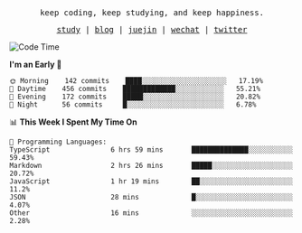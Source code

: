 <p align="center">
  <samp>
    <span>keep coding, keep studying, and keep happiness.</span>
  </samp>
</p>

<p align="center">
  <samp>
    <a href="https://github.com/ouduidui/fe-study">study</a> |
    <a href="https://ouduidui.cn">blog</a>  |
    <a href="https://juejin.cn/user/4309700183594366">juejin</a> |
    <a href="https://user-images.githubusercontent.com/54696834/165071004-6509e3f2-90c3-448c-9d92-3da42b0c2021.jpeg">wechat</a> |
    <a href="https://twitter.com/ouduidui">twitter</a>
  </samp>
</p>

<!--START_SECTION:waka-->
![Code Time](http://img.shields.io/badge/Code%20Time-0%20secs-blue)

**I'm an Early 🐤** 

```text
🌞 Morning    142 commits    ████░░░░░░░░░░░░░░░░░░░░░   17.19% 
🌆 Daytime    456 commits    █████████████░░░░░░░░░░░░   55.21% 
🌃 Evening    172 commits    █████░░░░░░░░░░░░░░░░░░░░   20.82% 
🌙 Night      56 commits     █░░░░░░░░░░░░░░░░░░░░░░░░   6.78%

```


📊 **This Week I Spent My Time On** 

```text
💬 Programming Languages: 
TypeScript               6 hrs 59 mins       ██████████████░░░░░░░░░░░   59.43% 
Markdown                 2 hrs 26 mins       █████░░░░░░░░░░░░░░░░░░░░   20.72% 
JavaScript               1 hr 19 mins        ██░░░░░░░░░░░░░░░░░░░░░░░   11.2% 
JSON                     28 mins             █░░░░░░░░░░░░░░░░░░░░░░░░   4.07% 
Other                    16 mins             ░░░░░░░░░░░░░░░░░░░░░░░░░   2.28%

```


<!--END_SECTION:waka-->
